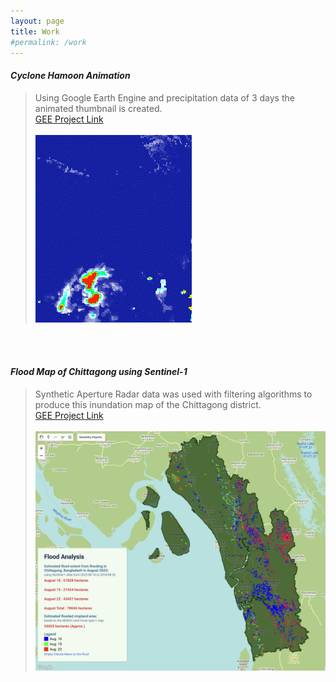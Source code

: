 ```yaml
---
layout: page
title: Work
#permalink: /work
---
```



#### _Cyclone Hamoon Animation_
> Using Google Earth Engine and precipitation data of 3 days the animated thumbnail is created. <br>
[GEE Project Link](https://code.earthengine.google.com/435532e3ff14bc4dc38ba7eced5373af) <br> <br>
![Animation Hamoon](public/Cyclone.gif)


<br><br>

#### _Flood Map of Chittagong using Sentinel-1_
> Synthetic Aperture Radar data was used with filtering algorithms to produce this inundation map of the Chittagong district. <br>
[GEE Project Link](https://code.earthengine.google.com/ef2b50e4143de975f895eafcb5fb5eeb) <br> <br>
![Screenshot of Map](public/ctg_flood_map_2023.jpeg)
